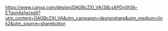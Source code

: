 https://www.canva.com/design/DAGBcZXI_VA/38LsAPDv0hSk-ETgxn4a1w/edit?utm_content=DAGBcZXI_VA&utm_campaign=designshare&utm_medium=link2&utm_source=sharebutton
